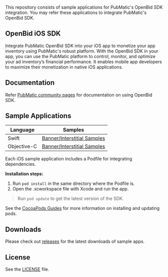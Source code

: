 This repository consists of sample applications for PubMatic's OpenBid SDK integration. You may refer these applications to integrate PubMatic's OpenBid SDK.

## OpenBid iOS SDK

Integrate PubMatic OpenBid SDK into your iOS app to monetize your app inventory using PubMatic's robust platform. With the OpenBid SDK in your app, you can use the PubMatic platform to control, monitor, and optimize your ad inventory’s financial performance. It enables mobile app developers to maximize their monetization in native iOS applications.

## Documentation

Refer [PubMatic community pages](https://community.pubmatic.com/display/IS/About+iOS+OpenBid+SDK)
for documentation on using OpenBid SDK.

## Sample Applications

| Language | Samples |
| ------------- | ------------- |
|   Swift    | [Banner/Interstitial Samples](./OpenBid/DFP/Swift/) |
|   Objective-C    | [Banner/Interstitial Samples](./OpenBid/DFP/ObjectiveC/) |


Each iOS sample application includes a Podfile for integrating dependencies.

**Installation steps:**
1. Run `pod install` in the same directory where the Podfile is.
1. Open the .xcworkspace file with Xcode and run the app.

> Run `pod update` to get the latest version of the SDK. 

See the [CocoaPods Guides](https://guides.cocoapods.org/)
for more information on installing and updating pods.

## Downloads

Please check out [releases](https://github.com/PubMatic/ios-sdk-samples/releases)
for the latest downloads of sample apps.

## License

See the [LICENSE](./LICENSE) file.
